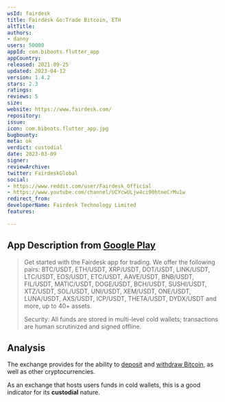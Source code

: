 ```yaml
---
wsId: fairdesk
title: Fairdesk Go:Trade Bitcoin, ETH
altTitle: 
authors:
- danny
users: 50000
appId: com.biboots.flutter_app
appCountry: 
released: 2021-09-25
updated: 2023-04-12
version: 1.4.2
stars: 2.3
ratings: 
reviews: 5
size: 
website: https://www.fairdesk.com/
repository: 
issue: 
icon: com.biboots.flutter_app.jpg
bugbounty: 
meta: ok
verdict: custodial
date: 2023-03-09
signer: 
reviewArchive: 
twitter: FairdeskGlobal
social:
- https://www.reddit.com/user/Fairdesk_Official
- https://www.youtube.com/channel/UCYcwULjw4ci90htneCrMu1w
redirect_from: 
developerName: Fairdesk Technology Limited
features: 

---
```


## App Description from [Google Play](https://play.google.com/store/apps/details?id=com.biboots.flutter_app)

>  Get started with the Fairdesk app for trading. We offer the following pairs: BTC/USDT, ETH/USDT, XRP/USDT, DOT/USDT, LINK/USDT, LTC/USDT, EOS/USDT, ETC/USDT, AAVE/USDT, BNB/USDT, FIL/USDT, MATIC/USDT, DOGE/USDT, BCH/USDT, SUSHI/USDT, XTZ/USDT, SOL/USDT, UNI/USDT, XEM/USDT, ONE/USDT, LUNA/USDT, AXS/USDT, ICP/USDT, THETA/USDT, DYDX/USDT and more, up to 40+ assets.
> 
> Security:
> All funds are stored in multi-level cold wallets; transactions are human scrutinized and signed offline.

## Analysis 

The exchange provides for the ability to [deposit](https://www.fairdesk.com/article/How-to-deposit) and [withdraw Bitcoin](https://www.fairdesk.com/article/How-to-withdraw-cash), as well as other cryptocurrencies. 

As an exchange that hosts users funds in cold wallets, this is a good indicator for its **custodial** nature.


